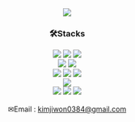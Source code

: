 <div align=center>
  <!--<img src="https://capsule-render.vercel.app/api?type=waving&color=75BDE0&height=165&section=header&text=Jiwon&nbsp;GitHub!&fontSize=50&fontColor=FFFFFF&fontAlign=32" />-->
  <img src="https://capsule-render.vercel.app/api?type=waving&color=ACFFB3&height=165&section=header&text=Jiwon's&nbsp;GitHub!&fontSize=50&fontColor=FFFFFF&fontAlign=32" />

</div>
<div align=center><h3>🛠Stacks</h3></div>
<div align=center>
  <img src="https://img.shields.io/badge/Java-007396?style=flat-square&logo=java&logoColor=white">
  <img src="https://img.shields.io/badge/JavaScript-F7DF1E?style=flat-square&logo=Javascript&logoColor=black">
  <img src="https://img.shields.io/badge/Python-3776AB?style=flat-square&logo=python&logoColor=white">
</div>
<div align=center>
  <img src="https://img.shields.io/badge/Spring-6DB33F?style=flat-square&logo=spring&logoColor=white">
  <img src="https://img.shields.io/badge/SpringBoot-6DB33F?style=flat-square&logo=springboot&logoColor=white">
</div>
<div align=center>
  <img src="https://img.shields.io/badge/MySQL-4479A1?style=flat-square&logo=mysql&logoColor=white">
  <img src="https://img.shields.io/badge/MariaDB-003545?style=flat-square&logo=mariadb&logoColor=white">
  <img src="https://img.shields.io/badge/Oracle-F80000?style=flat-square&logo=oracle&logoColor=white">
</div>
<div align=center>
  <img src="https://img.shields.io/badge/Docker-2496ED?style=flat-square&logo=docker&logoColor=white">
</div>
<div align=center>
  <img src="https://img.shields.io/badge/VS Code-007ACC?style=flat-square&logo=Visual Studio Code&logoColor=white">
  <img src="https://img.shields.io/badge/Git-F05032?style=flat-square&logo=Git&logoColor=white">
  <img src="https://img.shields.io/badge/GitHub-181717?style=flat-square&logo=GitHub&logoColor=white">
</div>

<br>

<div align=center>
  <!--<img src="https://github-readme-stats.vercel.app/api?username=jijiji1299&show_icons=true&theme=dark"> -->
  <!-- <img src="https://github-readme-stats.vercel.app/api/top-langs/?username=jijiji1299&layout=compact&theme=dark"> -->
</div>


<div align="center">
  ✉Email : <a href="mailto:kimjiwon0384@gmail.com">kimjiwon0384@gmail.com</a>
</div>







<!--
**jijiji1299/jijiji1299** is a ✨ _special_ ✨ repository because its `README.md` (this file) appears on your GitHub profile.

Here are some ideas to get you started:

- 🔭 I’m currently working on ...
- 🌱 I’m currently learning ...
- 👯 I’m looking to collaborate on ...
- 🤔 I’m looking for help with ...
- 💬 Ask me about ...
- 📫 How to reach me: ...
- 😄 Pronouns: ...
- ⚡ Fun fact: ...
-->

